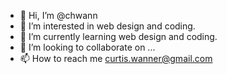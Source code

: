 - 👋 Hi, I’m @chwann
- 👀 I’m interested in web design and coding.
- 🌱 I’m currently learning web design and coding.
- 💞️ I’m looking to collaborate on ...
- 📫 How to reach me curtis.wanner@gmail.com

<!---
chwann/chwann is a ✨ special ✨ repository because its `README.md` (this file) appears on your GitHub profile.
You can click the Preview link to take a look at your changes.
--->
